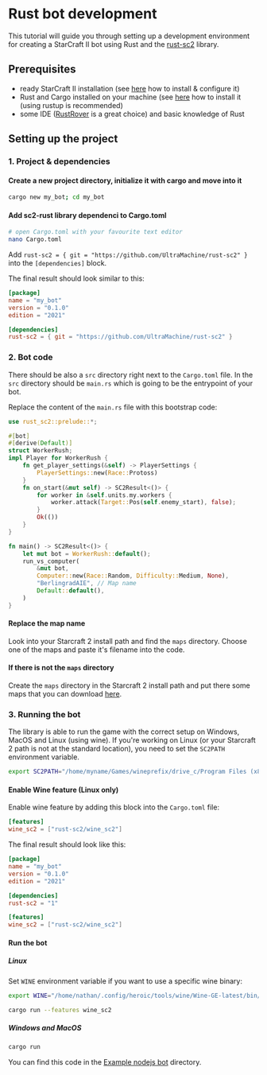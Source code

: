 # Rust bot development

This tutorial will guide you through setting up a development environment for creating a StarCraft II bot using Rust
and the [rust-sc2](https://github.com/UltraMachine/rust-sc2) library.

## Prerequisites

- ready StarCraft II installation (see [here](../../README.md#1-get--configure-starcraft-ii) how to install & configure it)
- Rust and Cargo installed on your machine (see [here](https://www.rust-lang.org/tools/install) how to install it (using rustup is recommended)
- some IDE ([RustRover](https://www.jetbrains.com/rust/) is a great choice) and basic knowledge of Rust

## Setting up the project
### 1. Project & dependencies
#### Create a new project directory, initialize it with cargo and move into it
```bash
cargo new my_bot; cd my_bot
```

#### Add sc2-rust library dependenci to Cargo.toml
```bash
# open Cargo.toml with your favourite text editor
nano Cargo.toml
```

Add `rust-sc2 = { git = "https://github.com/UltraMachine/rust-sc2" }` into the `[dependencies]` block.

The final result should look similar to this:

```toml
[package]
name = "my_bot"
version = "0.1.0"
edition = "2021"

[dependencies]
rust-sc2 = { git = "https://github.com/UltraMachine/rust-sc2" }
```

### 2. Bot code
There should be also a `src` directory right next to the `Cargo.toml` file. In the `src` directory should be `main.rs` which is going to be the entrypoint of your bot.

Replace the content of the `main.rs` file with this bootstrap code:
```rust
use rust_sc2::prelude::*;

#[bot]
#[derive(Default)]
struct WorkerRush;
impl Player for WorkerRush {
    fn get_player_settings(&self) -> PlayerSettings {
        PlayerSettings::new(Race::Protoss)
    }
    fn on_start(&mut self) -> SC2Result<()> {
        for worker in &self.units.my.workers {
            worker.attack(Target::Pos(self.enemy_start), false);
        }
        Ok(())
    }
}

fn main() -> SC2Result<()> {
    let mut bot = WorkerRush::default();
    run_vs_computer(
        &mut bot,
        Computer::new(Race::Random, Difficulty::Medium, None),
        "BerlingradAIE", // Map name
        Default::default(),
    )
}
```
#### Replace the map name
Look into your Starcraft 2 install path and find the `maps` directory. Choose one of the maps and paste it's filename into the code.

#### If there is not the `maps` directory

Create the `maps` directory in the Starcraft 2 install path and put there some maps that you can download [here](https://aiarena.net/wiki/184/plugin/attachments/download/39/).

### 3. Running the bot
The library is able to run the game with the correct setup on Windows, MacOS and Linux (using wine).
If you're working on Linux (or your Starcraft 2 path is not at the standard location), you need to set the `SC2PATH` environment variable.
```bash
export SC2PATH="/home/myname/Games/wineprefix/drive_c/Program Files (x86)/StarCraft II/"
```

#### Enable Wine feature (Linux only)
Enable wine feature by adding this block into the `Cargo.toml` file:
```toml
[features]
wine_sc2 = ["rust-sc2/wine_sc2"]
```

The final result should look like this:
```toml
[package]
name = "my_bot"
version = "0.1.0"
edition = "2021"

[dependencies]
rust-sc2 = "1"

[features]
wine_sc2 = ["rust-sc2/wine_sc2"]
```

#### Run the bot
##### Linux
Set `WINE` environment variable if you want to use a specific wine binary:
```bash
export WINE="/home/nathan/.config/heroic/tools/wine/Wine-GE-latest/bin/wine64"
```
```bash
cargo run --features wine_sc2
```
##### Windows and MacOS
```bash
cargo run
```

You can find this code in the [Example nodejs bot](../../examples/rust-bot) directory.
